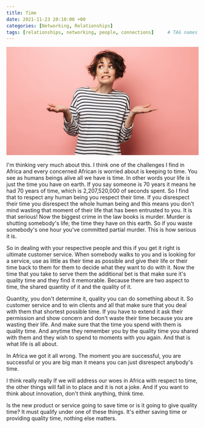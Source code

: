 ```yaml
---
title: Time
date: 2021-11-23 20:10:00 +00
categories: [Networking, Relationships]
tags: [relationships, networking, people, connections]     # TAG names should always be lowercase
---
```


![people](/assets/img/need-relationships.jpg)

I'm thinking very much about this.  I think one of the challenges I find in Africa and every concerned   African is worried about is keeping to time. You see as humans beings alive all we have is time. In other words your life is just the time you have on earth. If you say someone is 70 years it means he had 70 years of time, which is 2,207,520,000 of seconds spent. So I find that to respect any human being you respect their time. If you disrespect their time you disrespect the whole human being and this means you don't mind wasting  that moment of their life that has been entrusted to you. It is that serious! Now the biggest crime in the law books is murder. Murder is shutting somebody's life; the time they have on this earth. So if you waste somebody's one hour you've committed partial murder. This is how serious it is.

So in dealing with your respective people and this if you get it right is ultimate customer service. When somebody walks to you and is looking for a service, use as little as their time as possible and give their life or their time back to them for them to decide what they want to do with it. Now the time that you take to serve them the additional bet is  that make sure it's quality time and they find it memorable. Because there are two aspect to time, the shared quantity of it and  the quality of it. 

Quantity, you don't determine it, quality you can do something about it. So customer service and to win clients and all that make sure that you deal with them that shortest possible time. If you have to extend it ask their permission and show concern and don't waste their time because you are wasting their life. And make sure that the time you spend with them is quality time. And anytime they remember you by the quality time you shared with them and they wish to spend to moments with you again. And that is what life is all about.  

In Africa we got it all wrong. The moment you are successful, you are  successful or you are big man it means you can just disrespect anybody's time.

 I think really really If we will address our woes in Africa with respect to time, the other things will fall in to place and it is not a joke. And if you want to think about innovation, don't think anything, think time.

Is the new product or service going to save time or is it going to give quality time? It must qualify under one of these things. It's either saving time or providing quality time, nothing else matters.